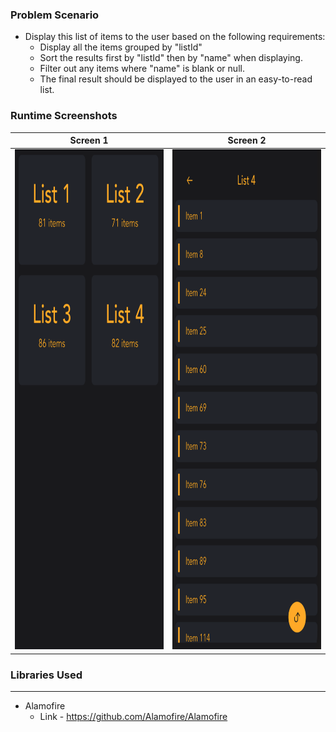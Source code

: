 ### Problem Scenario
- Display this list of items to the user based on the following requirements:
    - Display all the items grouped by "listId"
    - Sort the results first by "listId" then by "name" when displaying.
    - Filter out any items where "name" is blank or null.
    - The final result should be displayed to the user in an easy-to-read list.

### Runtime Screenshots
| Screen 1      | Screen 2      |
|------------|-------------|
<img src="https://github.com/latheesh9796/FetchRewards/blob/master/Screenshots/Screen%20Shot%202020-12-07%20at%206.30.43%20PM.png" width="389" height="800" /> | <img src="https://github.com/latheesh9796/FetchRewards/blob/master/Screenshots/Screen%20Shot%202020-12-07%20at%206.30.52%20PM.png" width="389" height="800" />

### Libraries Used
-------------

- Alamofire
    - Link - https://github.com/Alamofire/Alamofire
